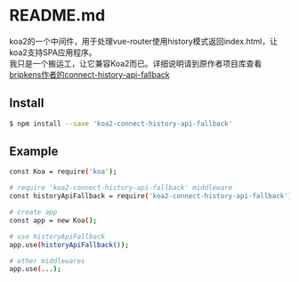 # README.md

koa2的一个中间件，用于处理vue-router使用history模式返回index.html，让koa2支持SPA应用程序。 \
我只是一个搬运工，让它兼容Koa2而已。详细说明请到原作者项目库查看\
[bripkens作者的connect-history-api-fallback](https://github.com/bripkens/connect-history-api-fallback)

## Install

```bash
$ npm install --save 'koa2-connect-history-api-fallback'
```

## Example
```bash
const Koa = require('koa');

# require 'koa2-connect-history-api-fallback' middleware
const historyApiFallback = require('koa2-connect-history-api-fallback');

# create app
const app = new Koa();

# use historyApiFallback
app.use(historyApiFallback());

# other middlewares
app.use(...);

```